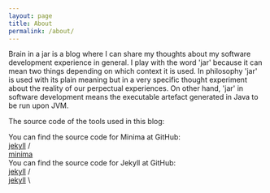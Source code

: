 ```yaml
---
layout: page
title: About
permalink: /about/
---
```


Brain in a jar is a blog where I can share my thoughts about my software development experience in general. 
I play with the word 'jar' because it can mean two things depending on which context it is used. In philosophy 'jar' is 
used with its plain meaning but in a very specific thought experiment about the reality of our perpectual experiences. 
On other hand, 'jar' in software development means the executable artefact generated in Java to be run upon JVM.

The source code of the tools used in this blog:

You can find the source code for Minima at GitHub: \
[jekyll][jekyll-organization] / \
[minima](https://github.com/jekyll/minima) \
You can find the source code for Jekyll at GitHub: \
[jekyll][jekyll-organization] / \
[jekyll](https://github.com/jekyll/jekyll) \


[jekyll-organization]: https://github.com/jekyll
